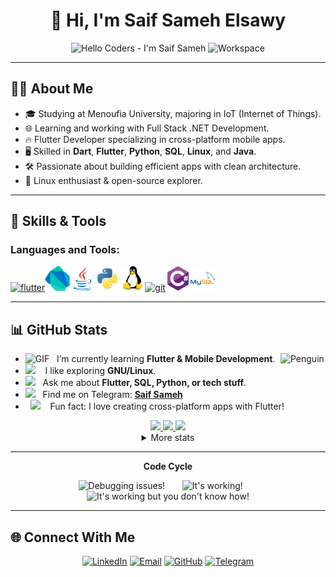 <div align="center">

# 👋 Hi, I'm **Saif Sameh Elsawy**

<img src="https://raw.githubusercontent.com/YOUR_USERNAME/YOUR_REPO/main/images/hello_saisameh.gif" alt="Hello Coders - I'm Saif Sameh" width="60%"/>  
<img src="https://github.com/SP-XD/SP-XD/blob/main/images/dev-working_rounded.gif?raw=true" alt="Workspace" width="40%"/>  





</div>


---

## 👨‍💻 About Me
- 🎓 Studying at Menoufia University, majoring in IoT (Internet of Things).
- 🌐 Learning and working with Full Stack .NET Development.
- 🔥 Flutter Developer specializing in cross-platform mobile apps.
- 🖥️ Skilled in **Dart**, **Flutter**, **Python**, **SQL**, **Linux**, and **Java**.
- 🛠️ Passionate about building efficient apps with clean architecture.
- 🐧 Linux enthusiast & open-source explorer.

---

## 🚀 Skills & Tools


<h3 align="left">Languages and Tools:</h3>
<p align="left">
<a href="https://flutter.dev" target="_blank"><img src="https://www.vectorlogo.zone/logos/flutterio/flutterio-icon.svg" alt="flutter" width="40" height="40"/></a><a href="https://dart.dev" target="_blank"><img src="https://raw.githubusercontent.com/devicons/devicon/master/icons/dart/dart-original.svg" alt="dart" width="40" height="40"/></a><a href="https://www.java.com" target="_blank"><img src="https://raw.githubusercontent.com/devicons/devicon/master/icons/java/java-original.svg" alt="java" width="40" height="40"/></a><a href="https://www.python.org" target="_blank"><img src="https://raw.githubusercontent.com/devicons/devicon/master/icons/python/python-original.svg" alt="python" width="40" height="40"/></a><a href="https://www.linux.org/" target="_blank"><img src="https://raw.githubusercontent.com/devicons/devicon/master/icons/linux/linux-original.svg" alt="linux" width="40" height="40"/></a><a href="https://git-scm.com/" target="_blank"><img src="https://www.vectorlogo.zone/logos/git-scm/git-scm-icon.svg" alt="git" width="40" height="40"/></a><a href="https://learn.microsoft.com/en-us/dotnet/csharp/" target="_blank"><img src="https://raw.githubusercontent.com/devicons/devicon/master/icons/csharp/csharp-original.svg" alt="csharp" width="40" height="40"/></a><a href="https://www.mysql.com/" target="_blank"><img src="https://raw.githubusercontent.com/devicons/devicon/master/icons/mysql/mysql-original-wordmark.svg" alt="sql" width="40" height="40"/></a>
</p>



---

## 📊 GitHub Stats
- <img alt="GIF" src="https://github.com/saifsamehelsawy/saifsamehelsawy/blob/main/images/Developer.gif" width="25" /> &nbsp; I’m currently learning **Flutter & Mobile Development**. <img align="right" src="https://raw.githubusercontent.com/Tarikul-Islam-Anik/Animated-Fluent-Emojis/master/Emojis/Animals/Penguin.png" alt="Penguin" width="15%" /><br>
- <img src="https://github.com/saifsamehelsawy/saifsamehelsawy/blob/main/images/hyperkitty.gif?raw=true" width="20" />&nbsp;&nbsp;&nbsp; I like exploring **GNU/Linux**. <br>
- <img src="https://github.com/saifsamehelsawy/saifsamehelsawy/blob/main/images/message.gif?raw=true" width="25" />&nbsp;&nbsp; Ask me about **Flutter, SQL, Python, or tech stuff**. <br>
- <img src="https://github.com/saifsamehelsawy/saifsamehelsawy/blob/main/images/letterbox.gif?raw=true" width="25" /> &nbsp; Find me on Telegram: **[Saif Sameh](https://t.me/YOUR_TELEGRAM)**<br>
- &nbsp;&nbsp;<img src="https://github.com/saifsamehelsawy/saifsamehelsawy/blob/main/images/lightning.gif?raw=true" width="12" />&nbsp;&nbsp;&nbsp;&nbsp;Fun fact: I love creating cross-platform apps with Flutter!<br>

<div align="center" >
<a  href="https://github.com/saifsamehelsawy">

<img src="https://github-readme-stats.vercel.app/api?username=saifsamehelsawy&show_icons=true&theme=radical" width="32.5%">
<img src="https://github-readme-stats.vercel.app/api/top-langs/?username=saifsamehelsawy&layout=compact&theme=radical" width="32.5%">
<img src="https://github-readme-streak-stats.herokuapp.com/?user=saifsamehelsawy&theme=radical" width="32.5%">

</a>

<details>
  <summary>More stats</summary>
  
<img align="center" src="https://github-readme-stats.vercel.app/api?username=saifsamehelsawy&show_icons=true&theme=radical" >

</details>
  
<hr></hr>

**Code Cycle**<br>

<img src="https://raw.githubusercontent.com/Tarikul-Islam-Anik/Animated-Fluent-Emojis/master/Emojis/Smilies/Face%20with%20Spiral%20Eyes.png" width="10%" alt="Debugging issues!"/>
&nbsp;&nbsp;&nbsp;&nbsp;&nbsp;
<img src="https://raw.githubusercontent.com/Tarikul-Islam-Anik/Animated-Fluent-Emojis/master/Emojis/Smilies/Relieved%20Face.png" width="10%" alt="It's working!"/>
&nbsp;&nbsp;&nbsp;&nbsp;&nbsp;
<img src="https://raw.githubusercontent.com/Tarikul-Islam-Anik/Animated-Fluent-Emojis/master/Emojis/Smilies/Astonished%20Face.png" width="10%" alt="It's working but you don't know how!"/><br>

</div>


---

## 🌐 Connect With Me
<p align="center">
  <a href="https://www.linkedin.com/in/saif-sameh-73453b340?utm_source=share&utm_campaign=share_via&utm_content=profile&utm_medium=android_app"><img src="https://img.shields.io/badge/LinkedIn-0077B5?style=for-the-badge&logo=linkedin&logoColor=white" alt="LinkedIn"/></a>
  <a href="mailto:saifsameh399@gmail.com"><img src="https://img.shields.io/badge/Email-D14836?style=for-the-badge&logo=gmail&logoColor=white" alt="Email"/></a>
  <a href="https://github.com/saifsamehelsawy"><img src="https://img.shields.io/badge/GitHub-100000?style=for-the-badge&logo=github&logoColor=white" alt="GitHub"/></a>
  <a href="https://t.me/saifsameh2005"><img src="https://img.shields.io/badge/Telegram-2CA5E0?style=for-the-badge&logo=telegram&logoColor=white" alt="Telegram"/></a>
</p>

